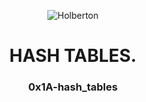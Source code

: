 <html>
<head>
<p align = center>
<img src="https://www.holbertonschool.com/holberton-logo.png" alt="Holberton" class="center">
<h1 align= center> HASH TABLES.</h1>
<h3 align = "center">0x1A-hash_tables</h3>
</p>
<body>
</body>
</head>
</html>
